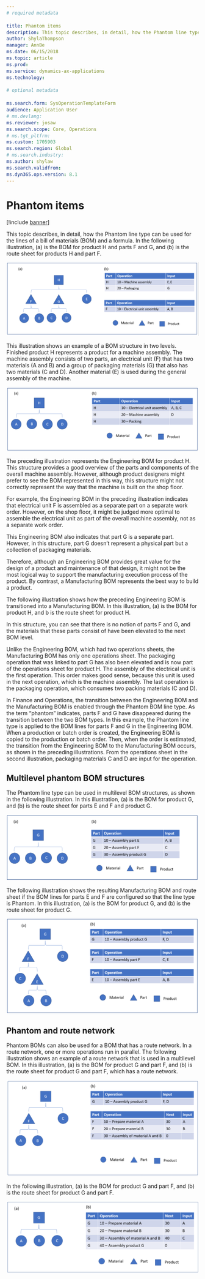 ```yaml
---
# required metadata

title: Phantom items
description: This topic describes, in detail, how the Phantom line type can be used for the lines of a bill of materials (BOM) and a formula in Dynamics 365 Supply Chain Management.
author: ShylaThompson
manager: AnnBe
ms.date: 06/15/2018
ms.topic: article
ms.prod: 
ms.service: dynamics-ax-applications
ms.technology: 

# optional metadata

ms.search.form: SysOperationTemplateForm   
audience: Application User
# ms.devlang: 
ms.reviewer: josaw
ms.search.scope: Core, Operations
# ms.tgt_pltfrm: 
ms.custom: 1705903
ms.search.region: Global
# ms.search.industry: 
ms.author: shylaw
ms.search.validfrom: 
ms.dyn365.ops.version: 8.1
---
```


# Phantom items

[!include [banner](../includes/banner.md)]

This topic describes, in detail, how the Phantom line type can be used for the lines of a bill of materials (BOM) and a formula. 
In the following illustration, (a) is the BOM for product H and parts F and G, and (b) is the route sheet for products H and part F.

![Product H and part F](media/product-H-part-F.png)


This illustration shows an example of a BOM structure in two levels. Finished product H represents a product for a machine assembly. The machine assembly consists of two parts, an electrical unit (F) that has two materials (A and B) and a group of packaging materials (G) that also has two materials (C and D). Another material (E) is used during the general assembly of the machine.

![Product H and part F](media/product-H-part-B.png)

The preceding illustration represents the Engineering BOM for product H. This structure provides a good overview of the parts and components of the overall machine assembly. However, although product designers might prefer to see the BOM represented in this way, this structure might not correctly represent the way that the machine is built on the shop floor. 

For example, the Engineering BOM in the preceding illustration indicates that electrical unit F is assembled as a separate part on a separate work order. However, on the shop floor, it might be judged more optimal to assemble the electrical unit as part of the overall machine assembly, not as a separate work order.

This Engineering BOM also indicates that part G is a separate part. However, in this structure, part G doesn’t represent a physical part but a collection of packaging materials. 

Therefore, although an Engineering BOM provides great value for the design of a product and maintenance of that design, it might not be the most logical way to support the manufacturing execution process of the product. By contrast, a Manufacturing BOM represents the best way to build a product.

The following illustration shows how the preceding Engineering BOM is transitioned into a Manufacturing BOM. In this illustration, (a) is the BOM for product H, and b is the route sheet for product H.

In this structure, you can see that there is no notion of parts F and G, and the materials that these parts consist of have been elevated to the next BOM level. 

Unlike the Engineering BOM, which had two operations sheets, the Manufacturing BOM has only one operations sheet. The packaging operation that was linked to part G has also been elevated and is now part of the operations sheet for product H. The assembly of the electrical unit is the first operation. This order makes good sense, because this unit is used in the next operation, which is the machine assembly. The last operation is the packaging operation, which consumes two packing materials (C and D).

In Finance and Operations, the transition between the Engineering BOM and the Manufacturing BOM is enabled through the Phantom BOM line type. As the term “phantom” indicates, parts F and G have disappeared during the transition between the two BOM types. In this example, the Phantom line type is applied to the BOM lines for parts F and G in the Engineering BOM. When a production or batch order is created, the Engineering BOM is copied to the production or batch order. Then, when the order is estimated, the transition from the Engineering BOM to the Manufacturing BOM occurs, as shown in the preceding illustrations. From the operations sheet in the second illustration, packaging materials C and D are input for the operation. 

## Multilevel phantom BOM structures
The Phantom line type can be used in multilevel BOM structures, as shown in the following illustration. In this illustration, (a) is the BOM for product G, and (b) is the route sheet for parts E and F and product G. 

![Product G and part F with route sheets](media/product-G-route-sheet-G.png)


The following illustration shows the resulting Manufacturing BOM and route sheet if the BOM lines for parts E and F are configured so that the line type is Phantom. In this illustration, (a) is the BOM for product G, and (b) is the route sheet for product G.

![Product G](media/product-G.png)


## Phantom and route network
Phantom BOMs can also be used for a BOM that has a route network. In a route network, one or more operations run in parallel. The following illustration shows an example of a route network that is used in a multilevel BOM. In this illustration, (a) is the BOM for product G and part F, and (b) is the route sheet for product G and part F, which has a route network.

![Product G and part F](media/product-G-part-F.png)


In the following illustration, (a) is the BOM for product G and part F, and (b) is the route sheet for product G and part F.

![Product G and part F with route sheets](media/product-G-part-F-with-route-sheet.png)
